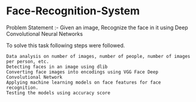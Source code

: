 # Face-Recognition-System

Problem Statement :- 
Given an image, Recognize the face in it using Deep Convolutional Neural Networks

To solve this task following steps were followed.

    Data analysis on number of images, number of people, number of images per person, etc.
	Detecting faces in an image using dlib
	Converting face images into encodings using VGG Face Deep Convolutional Network
    Applying machine learning models on face features for face recognition.
	Testing the models using accuracy score
